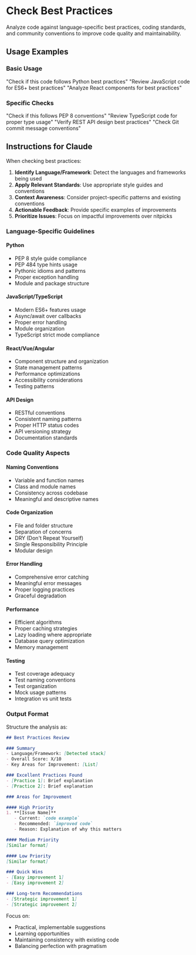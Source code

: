 # Check Best Practices

Analyze code against language-specific best practices, coding standards, and community conventions to improve code quality and maintainability.

## Usage Examples

### Basic Usage
"Check if this code follows Python best practices"
"Review JavaScript code for ES6+ best practices"
"Analyze React components for best practices"

### Specific Checks
"Check if this follows PEP 8 conventions"
"Review TypeScript code for proper type usage"
"Verify REST API design best practices"
"Check Git commit message conventions"

## Instructions for Claude

When checking best practices:

1. **Identify Language/Framework**: Detect the languages and frameworks being used
2. **Apply Relevant Standards**: Use appropriate style guides and conventions
3. **Context Awareness**: Consider project-specific patterns and existing conventions
4. **Actionable Feedback**: Provide specific examples of improvements
5. **Prioritize Issues**: Focus on impactful improvements over nitpicks

### Language-Specific Guidelines

#### Python
- PEP 8 style guide compliance
- PEP 484 type hints usage
- Pythonic idioms and patterns
- Proper exception handling
- Module and package structure

#### JavaScript/TypeScript
- Modern ES6+ features usage
- Async/await over callbacks
- Proper error handling
- Module organization
- TypeScript strict mode compliance

#### React/Vue/Angular
- Component structure and organization
- State management patterns
- Performance optimizations
- Accessibility considerations
- Testing patterns

#### API Design
- RESTful conventions
- Consistent naming patterns
- Proper HTTP status codes
- API versioning strategy
- Documentation standards

### Code Quality Aspects

#### Naming Conventions
- Variable and function names
- Class and module names
- Consistency across codebase
- Meaningful and descriptive names

#### Code Organization
- File and folder structure
- Separation of concerns
- DRY (Don't Repeat Yourself)
- Single Responsibility Principle
- Modular design

#### Error Handling
- Comprehensive error catching
- Meaningful error messages
- Proper logging practices
- Graceful degradation

#### Performance
- Efficient algorithms
- Proper caching strategies
- Lazy loading where appropriate
- Database query optimization
- Memory management

#### Testing
- Test coverage adequacy
- Test naming conventions
- Test organization
- Mock usage patterns
- Integration vs unit tests

### Output Format

Structure the analysis as:

```markdown
## Best Practices Review

### Summary
- Language/Framework: [Detected stack]
- Overall Score: X/10
- Key Areas for Improvement: [List]

### Excellent Practices Found
- [Practice 1]: Brief explanation
- [Practice 2]: Brief explanation

### Areas for Improvement

#### High Priority
1. **[Issue Name]**
   - Current: `code example`
   - Recommended: `improved code`
   - Reason: Explanation of why this matters

#### Medium Priority
[Similar format]

#### Low Priority
[Similar format]

### Quick Wins
- [Easy improvement 1]
- [Easy improvement 2]

### Long-term Recommendations
- [Strategic improvement 1]
- [Strategic improvement 2]
```

Focus on:
- Practical, implementable suggestions
- Learning opportunities
- Maintaining consistency with existing code
- Balancing perfection with pragmatism